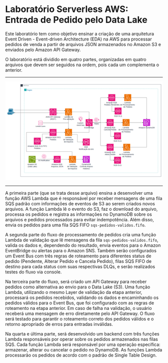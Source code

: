 # Laboratório Serverless AWS: Entrada de Pedido pelo Data Lake
Este laboratório tem como objetivo ensinar a criação de uma arquitetura Event Driven - Event-driven Architecture (EDA) na AWS para processar pedidos de venda a partir de arquivos JSON armazenados no Amazon S3 e enviados pelo Amazon API Gateway.

O laboratório está dividido em quatro partes, organizadas em quatro arquivos que devem ser seguidos na ordem, pois cada um complementa o anterior.

---

![Arquitetura Lab1](imagens/arquiteturas/arquitetura.png)

---


A primeira parte (que se trata desse arquivo) ensina a desenvolver uma função AWS Lambda que é responsável por receber mensagens de uma fila SQS padrão com informações de eventos de S3 ao serem criados novos arquivos. A função Lambda lê o evento do S3, faz o download do arquivo, processa os pedidos e registra as informações no DynamoDB sobre os arquivos e pedidos processados para evitar indempotência. Além disso, envia os pedidos para uma fila SQS FIFO `sqs-pedidos-validos.fifo`.

A segunda parte do fluxo de processamento de pedidos cria uma função Lambda de validação que lê mensagens da fila `sqs-pedidos-validos.fifo`, valida os dados e, dependendo do resultado, envia eventos para o Amazon EventBridge ou alertas para o Amazon SNS. Também serão configurados um Event Bus com três regras de roteamento para diferentes status de pedido (Pendente, Alterar Pedido e Cancela Pedido), filas SQS FIFO de destino para cada status com suas respectivas DLQs, e serão realizados testes do fluxo via console.

Na terceira parte do fluxo, será criado um API Gateway para receber pedidos como alternativa ao envio para o Data Lake (S3). Uma função Lambda, utilizando o mesmo Layer de validação da etapa anterior, processará os pedidos recebidos, validando os dados e encaminhando os pedidos válidos para o Event Bus, que foi configurado com as regras de roteamento na etapa anterior. Em caso de falha na validação, o usuário receberá uma mensagem de erro diretamente pelo API Gateway. O fluxo será testado para garantir o roteamento correto dos pedidos válidos e o retorno apropriado de erros para entradas inválidas.

Na quarta e última parte, será desenvolvido um backend com três funções Lambda responsáveis por operar sobre os pedidos armazenados nas filas SQS. Cada função Lambda será responsável por uma operação específica: armazenar, alterar ou cancelar o pedido no DynamoDB. As funções Lambda processarão os pedidos de acordo com o padrão de Single Table Design.
